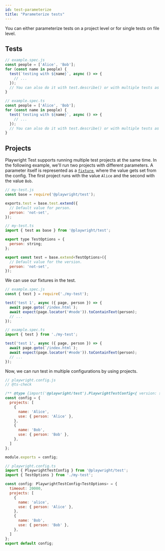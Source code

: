 ```yaml
---
id: test-parameterize
title: "Parameterize tests"
---
```


You can either parameterize tests on a project level or for single tests on file level.

<!-- TOC -->

## Tests

```js js-flavor=js
// example.spec.js
const people = ['Alice', 'Bob'];
for (const name in people) {
  test(`testing with ${name}`, async () => {
    // ...
  });
  // You can also do it with test.describe() or with multiple tests as long the test name is unique.
}
```

```js js-flavor=ts
// example.spec.ts
const people = ['Alice', 'Bob'];
for (const name in people) {
  test(`testing with ${name}`, async () => {
    // ...
  });
  // You can also do it with test.describe() or with multiple tests as long the test name is unique.
}
```

## Projects

Playwright Test supports running multiple test projects at the same time. In the following example, we'll run two projects with different parameters.
A parameter itself is represented as a [`fixture`](./api/class-fixtures), where the value gets set from the config. The first project runs with the value `Alice` and the second with the value `Bob`.

```js js-flavor=js
// my-test.js
const base = require('@playwright/test');

exports.test = base.test.extend({
  // Default value for person.
  person: 'not-set',
});
```

```js js-flavor=ts
// my-test.ts
import { test as base } from '@playwright/test';

export type TestOptions = {
  person: string;
};

export const test = base.extend<TestOptions>({
  // Default value for the version.
  person: 'not-set',
});
```

We can use our fixtures in the test.
```js js-flavor=js
// example.spec.js
const { test } = require('./my-test');

test('test 1', async ({ page, person }) => {
  await page.goto(`/index.html`);
  await expect(page.locator('#node')).toContainText(person);
  // ...
});
```

```js js-flavor=ts
// example.spec.ts
import { test } from './my-test';

test('test 1', async ({ page, person }) => {
  await page.goto(`/index.html`);
  await expect(page.locator('#node')).toContainText(person);
  // ...
});
```

Now, we can run test in multiple configurations by using projects.
```js js-flavor=js
// playwright.config.js
// @ts-check

/** @type {import('@playwright/test').PlaywrightTestConfig<{ version: string }>} */
const config = {
  projects: [
    {
      name: 'Alice',
      use: { person: 'Alice' },
    },
    {
      name: 'Bob',
      use: { person: 'Bob' },
    },
  ]
};

module.exports = config;
```

```js js-flavor=ts
// playwright.config.ts
import { PlaywrightTestConfig } from '@playwright/test';
import { TestOptions } from './my-test';

const config: PlaywrightTestConfig<TestOptions> = {
  timeout: 20000,
  projects: [
    {
      name: 'alice',
      use: { person: 'Alice' },
    },
    {
      name: 'Bob',
      use: { person: 'Bob' },
    },
  ]
};
export default config;
```
